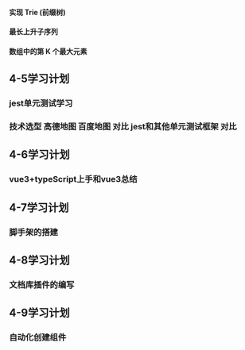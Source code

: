 
#### 实现 Trie (前缀树)
#### 最长上升子序列
#### 数组中的第 K 个最大元素

## 4-5学习计划
### jest单元测试学习
### 技术选型 高德地图 百度地图 对比 jest和其他单元测试框架 对比

## 4-6学习计划
### vue3+typeScript上手和vue3总结

## 4-7学习计划
### 脚手架的搭建

## 4-8学习计划
### 文档库插件的编写

## 4-9学习计划
### 自动化创建组件











